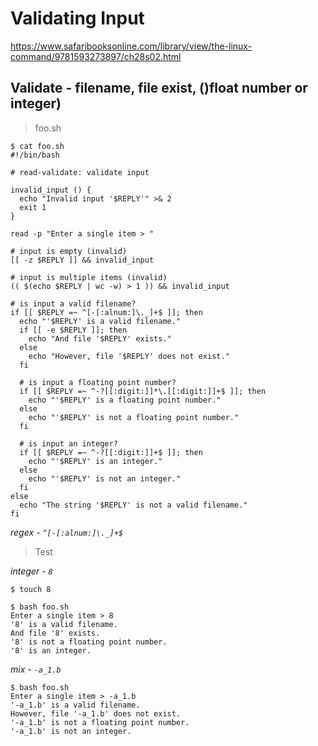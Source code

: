 # Validating Input

https://www.safaribooksonline.com/library/view/the-linux-command/9781593273897/ch28s02.html

## Validate - filename, file exist, ()float number or integer)

> foo.sh

```
$ cat foo.sh
#!/bin/bash

# read-validate: validate input

invalid_input () {
  echo "Invalid input '$REPLY'" >& 2
  exit 1
}

read -p "Enter a single item > "

# input is empty (invalid)
[[ -z $REPLY ]] && invalid_input

# input is multiple items (invalid)
(( $(echo $REPLY | wc -w) > 1 )) && invalid_input

# is input a valid filename?
if [[ $REPLY =~ ^[-[:alnum:]\._]+$ ]]; then
  echo "'$REPLY' is a valid filename."
  if [[ -e $REPLY ]]; then
    echo "And file '$REPLY' exists."
  else
    echo "However, file '$REPLY' does not exist."
  fi

  # is input a floating point number?
  if [[ $REPLY =~ ^-?[[:digit:]]*\.[[:digit:]]+$ ]]; then
    echo "'$REPLY' is a floating point number."
  else
    echo "'$REPLY' is not a floating point number."
  fi

  # is input an integer?
  if [[ $REPLY =~ ^-?[[:digit:]]+$ ]]; then
    echo "'$REPLY' is an integer."
  else
    echo "'$REPLY' is not an integer."
  fi
else
  echo "The string '$REPLY' is not a valid filename."
fi
```

*regex - `^[-[:alnum:]\._]+$`*

> Test

*integer - `8`*

```
$ touch 8

$ bash foo.sh
Enter a single item > 8
'8' is a valid filename.
And file '8' exists.
'8' is not a floating point number.
'8' is an integer.
```

*mix - `-a_1.b`*

```
$ bash foo.sh
Enter a single item > -a_1.b
'-a_1.b' is a valid filename.
However, file '-a_1.b' does not exist.
'-a_1.b' is not a floating point number.
'-a_1.b' is not an integer.
```
